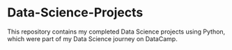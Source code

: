 # Data-Science-Projects
This repository contains my completed Data Science projects using Python, which were part of my Data Science journey on DataCamp.
